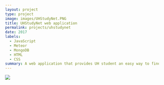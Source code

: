 ```yaml
---
layout: project
type: project
image: images/UHStudyNet.PNG
title: UHStudyNet web application
permalink: projects/uhstudynet
date: 2017
labels:
  - JavaScript
  - Meteor
  - MongoDB
  - HTML
  - CSS
summary: A web application that provides UH student an easy way to find the perfect study buddy
---
```


<img class="ui large right floated rounded image" src="/images/LandingFinal.PNG">


